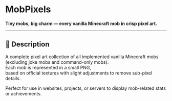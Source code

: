 # MobPixels

**Tiny mobs, big charm — every vanilla Minecraft mob in crisp pixel art.**

---

## 📜 Description
A complete pixel art collection of all implemented vanilla Minecraft mobs  
(excluding joke mobs and command-only mobs).  
Each mob is represented in a small PNG,  
based on official textures with slight adjustments to remove sub-pixel details.

Perfect for use in websites, projects, or servers to display mob-related stats or achievements.


